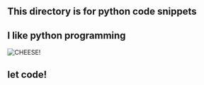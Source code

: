 ## This directory is for python code snippets

## l like python programming

![CHEESE!](https://t3.ftcdn.net/jpg/04/16/81/02/240_F_416810262_aTI8GcxNcsJcCZ1SDPhaHP2QCJZDFzMg.jpg)
## let code!
